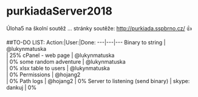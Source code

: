 # purkiadaServer2018
Úloha5 na školní soutěž ... stránky soutěže: http://purkiada.sspbrno.cz/ :+1:

  

##TO-DO LIST:
Action:|User:|Done:
---|---|---
Binary to string                  | @lukynmatuska<br /> | 25%
cPanel - web page                 | @lukynmatuska<br /> | 0%
some random adventure             | @lukynmatuska<br /> | 0%
xlsx table to users               | @lukynmatuska<br /> | 0%
Permissions                       | @hojang2<br />      | 0%
Path logs                         | @hojang2            | 0%
Server to listening (send binary) | skype: dankuj       | 0%